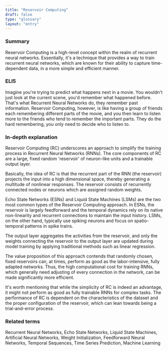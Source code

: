 ```yaml
---
title: "Reservoir Computing"
draft: false
type: "glossary"
layout: "entry"
---
```


### Summary
Reservoir Computing is a high-level concept within the realm of recurrent neural networks. Essentially, it's a technique that provides a way to train recurrent neural networks, which are known for their ability to capture time-dependent data, in a more simple and efficient manner.

### ELI5
Imagine you're trying to predict what happens next in a movie. You wouldn't just look at the current scene, you'd remember what happened before. That's what Recurrent Neural Networks do, they remember past information. Reservoir Computing, however, is like having a group of friends each remembering different parts of the movie, and you then learn to listen more to the friends who tend to remember the important parts. They do the hard remembering, you only need to decide who to listen to.

### In-depth explanation
Reservoir Computing (RC) underscores an approach to simplify the training process in Recurrent Neural Networks (RNNs). The core components of RC are a large, fixed random 'reservoir' of neuron-like units and a trainable output layer. 

Basically, the idea of RC is that the recurrent part of the RNN (the reservoir) projects the input into a high dimensional space, thereby generating a multitude of nonlinear responses. The reservoir consists of recurrently connected nodes or neurons which are assigned random weights. 

Echo State Networks (ESNs) and Liquid State Machines (LSMs) are the two most common types of the Reservoir Computing approach. In ESNs, the reservoir is largely feedforward and the temporal dynamics rely on its native non-linearity and recurrent connections to maintain the input history. LSMs, on the other hand, typically use spiking neurons and focus on spatio-temporal patterns in spike trains.

The output layer aggregates the activities from the reservoir, and only the weights connecting the reservoir to the output layer are updated during model training by applying traditional methods such as linear regression.

The value proposition of this approach contends that randomly chosen, fixed reservoirs can, at times, perform as good as the labor-intensive, fully adapted networks. Thus, the high computational cost for training RNNs, which generally need adjusting of every connection in the network, can be made significantly more efficient.

It's worth mentioning that while the simplicity of RC is indeed an advantage, it might not perform as good as fully trainable RNNs for complex tasks. The performance of RC is dependent on the characteristics of the dataset and the proper configuration of the reservoir, which can lean towards being a trial-and-error process.

### Related terms
Recurrent Neural Networks, Echo State Networks, Liquid State Machines, Artificial Neural Networks, Weight Initialization, Feedforward Neural Networks, Temporal Sequences, Time Series Prediction, Machine Learning
